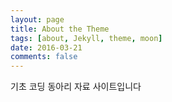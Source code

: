 ```yaml
---
layout: page
title: About the Theme
tags: [about, Jekyll, theme, moon]
date: 2016-03-21
comments: false
---
```

    
기초 코딩 동아리 자료 사이트입니다
